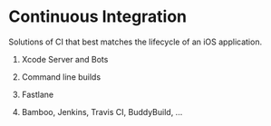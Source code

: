 # Continuous Integration

Solutions of CI that best matches the lifecycle of an iOS application.

1. Xcode Server and Bots

2. Command line builds

3. Fastlane

4. Bamboo, Jenkins, Travis CI, BuddyBuild, ...